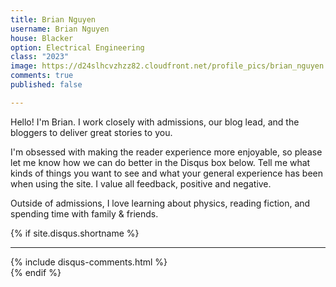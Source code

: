 ```yaml
---
title: Brian Nguyen
username: Brian Nguyen
house: Blacker
option: Electrical Engineering
class: "2023"
image: https://d24slhcvzhzz82.cloudfront.net/profile_pics/brian_nguyen.jpg
comments: true
published: false

---
```

Hello! I'm Brian. I work closely with admissions, our blog lead, and the bloggers to deliver great stories to you. 

I'm obsessed with making the reader experience more enjoyable, so please let me know how we can do better in the Disqus box below. Tell me what kinds of things you want to see and what your general experience has been when using the site. I value all feedback, positive and negative.

Outside of admissions, I love learning about physics, reading fiction, and spending time with family & friends.

{% if site.disqus.shortname %}
<div class="uk-container uk-container-small">
<hr class="uk-margin-remove-top uk-margin-medium-bottom">
</div>
<div class="uk-container uk-container-xsmall">
{% include disqus-comments.html %}
</div>
{% endif %}